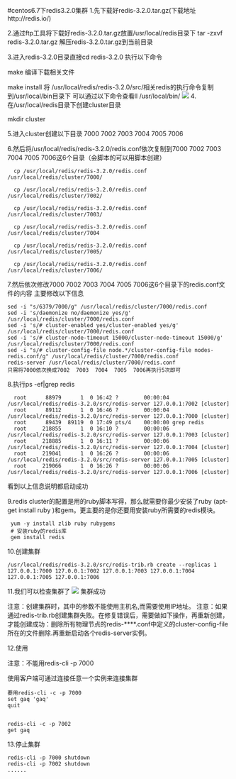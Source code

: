 #centos6.7下redis3.2.0集群
1.先下载好redis-3.2.0.tar.gz(下载地址http://redis.io/)
   
2.通过ftp工具将下载好redis-3.2.0.tar.gz放置/usr/local/redis目录下
    tar -zxvf redis-3.2.0.tar.gz 解压redis-3.2.0.tar.gz到当前目录

3.进入redis-3.2.0目录直接cd redis-3.2.0
  执行以下命令

  make 编译下载相关文件

  make install 将 /usr/local/redis/redis-3.2.0/src/相关redis的执行命令复制到/usr/local/bin目录下
  可以通过以下命令查看ll /usr/local/bin/
   ![](http://i.imgur.com/SjJx9rA.png)
4.在/usr/local/redis目录下创建cluster目录

   mkdir cluster

5.进入cluster创建以下目录
    7000  7002  7003  7004  7005  7006

6.然后将/usr/local/redis/redis-3.2.0/redis.conf依次复制到7000  7002  7003  7004  7005  7006这6个目录（会脚本的可以用脚本创建）

	  cp /usr/local/redis/redis-3.2.0/redis.conf /usr/local/redis/cluster/7000/
	  
	  cp /usr/local/redis/redis-3.2.0/redis.conf /usr/local/redis/cluster/7002/
	  
	  cp /usr/local/redis/redis-3.2.0/redis.conf /usr/local/redis/cluster/7003/
	
	  cp /usr/local/redis/redis-3.2.0/redis.conf /usr/local/redis/cluster/7004
	
	  cp /usr/local/redis/redis-3.2.0/redis.conf /usr/local/redis/cluster/7005/
	
	  cp /usr/local/redis/redis-3.2.0/redis.conf /usr/local/redis/cluster/7006/

7.然后依次修改7000  7002  7003  7004  7005  7006这6个目录下的redis.conf文件的内容
主要修改以下信息

    sed -i "s/6379/7000/g" /usr/local/redis/cluster/7000/redis.conf
    sed -i 's/daemonize no/daemonize yes/g' /usr/local/redis/cluster/7000/redis.conf
    sed -i 's/# cluster-enabled yes/cluster-enabled yes/g' /usr/local/redis/cluster/7000/redis.conf
    sed -i 's/# cluster-node-timeout 15000/cluster-node-timeout 15000/g' /usr/local/redis/cluster/7000/redis.conf
    sed -i "s/# cluster-config-file node.*/cluster-config-file nodes-redis.conf/g" /usr/local/redis/cluster/7000/redis.conf
    redis-server /usr/local/redis/cluster/7000/redis.conf
    只需将7000依次换成7002  7003  7004  7005  7006再执行5次即可
8.执行ps -ef|grep redis

	  root      88979      1  0 16:42 ?        00:00:04 /usr/local/redis/redis-3.2.0/src/redis-server 127.0.0.1:7002 [cluster]
	  root      89112      1  0 16:46 ?        00:00:04 /usr/local/redis/redis-3.2.0/src/redis-server 127.0.0.1:7000 [cluster]
	  root      89439  89119  0 17:49 pts/4    00:00:00 grep redis
	  root     218855      1  0 16:10 ?        00:00:06 /usr/local/redis/redis-3.2.0/src/redis-server 127.0.0.1:7003 [cluster]
	  root     218885      1  0 16:11 ?        00:00:06 /usr/local/redis/redis-3.2.0/src/redis-server 127.0.0.1:7004 [cluster]
	  root     219041      1  0 16:26 ?        00:00:06 /usr/local/redis/redis-3.2.0/src/redis-server 127.0.0.1:7005 [cluster]
	  root     219066      1  0 16:26 ?        00:00:06 /usr/local/redis/redis-3.2.0/src/redis-server 127.0.0.1:7006 [cluster]
看到以上信息说明都启动成功

9.redis cluster的配置是用的ruby脚本写得，那么就需要你最少安装了ruby (apt-get install ruby )和gem。更主要的是你还要用安装ruby所需要的redis模块。 

	 yum -y install zlib ruby rubygems
	 # 安装ruby的redis库
	 gem install redis

10.创建集群

   	/usr/local/redis/redis-3.2.0/src/redis-trib.rb create --replicas 1 127.0.0.1:7000 127.0.0.1:7002 127.0.0.1:7003 127.0.0.1:7004 127.0.0.1:7005 127.0.0.1:7006


11.我们可以检查集群了
![](http://i.imgur.com/Du52ulY.png)
集群成功

注意：创建集群时，其中的参数不能使用主机名,而需要使用IP地址。
注意：如果通过redis-trib.rb创建集群失败。在修复错误后，需要做如下操作，再重新创建，才能创建成功：删除所有物理节点的redis-****.conf中定义的cluster-config-file 所在的文件删除.再重新启动各个redis-server实例。

12.使用

注意：不能用redis-cli -p 7000

使用客户端可通过连接任意一个实例来连接集群

	要用redis-cli -c -p 7000 
	set gaq 'gaq'
	quit


	redis-cli -c -p 7002
	get gaq

13.停止集群

	redis-cli -p 7000 shutdown
	redis-cli -p 7002 shutdown
	......